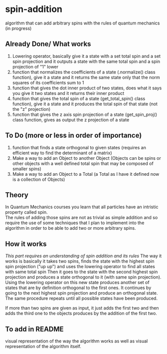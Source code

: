 # spin-addition
algorithm that can add arbitrary spins with the rules of quantum mechanics (in progress)

## Already Done/ What works
1. Lowering operator, basically give it a state with a set total spin and a set spin projection and it outputs a state with the same total spin and a spin projection of "1" lower
2. function that normalizes the coefficients of a state (.normalize() class function), give it a state and it returns the same state only that the norm squares of its coefficients sum to 1
3. function that gives the dot inner product of two states, does what it says you give it two states and it returns their inner product
4. function that gives the total spin of a state (get_total_spin() class function), give it a state and it produces the total spin of that state (not the "z" projection)
5. function that gives the z axis spin projection of a state (get_spin_proj() class function, gives as output the z projection of a state

## To Do (more or less in order of importance)
1. function that finds a state orthogonal to given states  (requires an efficient way to find the determinant of a matrix)
2. Make a way to add an Object to another Object (Objects can be spins or other objects with a well defined total spin that may be composed of smaller spins)
3. Make a way to add an Object to a Total (a Total as I have it defined now is a collection of Objects)

## Theory
In Quantum Mechanics courses you learn that all particles have an intristic property called spin.  
The rules of adding those spins are not as trivial as simple addition and so require the use of some techniques that I plan to implement into the algorithm in order to be able to add two or more arbitrary spins.  

## How it works
*This part requires an understanding of spin addition and its rules*
The way it works is basically it takes two spins, finds the state with the highest spin spin projection ("up up") and uses the lowering operator to find all states with same total spin
Then it goes to the state with the second highest spin projection and produces a state orthogonal to it (with same spin projection). Using the lowering operator on this new state produces another set of states that are by definition orthogonal to the first ones. It continues by going to the next highest spin projection and produce an orthogonal state. The same procedure repeats until all possible states have been produced.

If more than two spins are given as input, it just adds the first two and then adds the third one to the objects produces by the addition of the first two.

## To add in README
visual representation of the way the algorithm works as well as visual representation of the algorithm itself.
